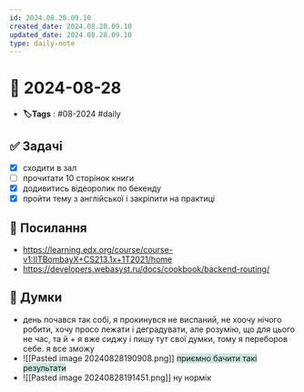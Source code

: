 ```yaml
---
id: 2024.08.28.09.10
created_date: 2024.08.28.09.10
updated_date: 2024.08.28.09.10
type: daily-note
---
```


# 📅 2024-08-28
- **🏷️Tags** : #08-2024 #daily 
## ✅ Задачі
- [x]  сходити в зал
- [ ] прочитати 10 сторінок книги
- [x] додивитись відеоролик по бекенду
- [x] пройти тему з англійської і закріпити на практиці
## 🔗 Посилання
-  https://learning.edx.org/course/course-v1:IITBombayX+CS213.1x+1T2021/home
- https://developers.webasyst.ru/docs/cookbook/backend-routing/
## 🧠 Думки
- день почався так собі, я прокинувся не виспаний, не хоочу нічого робити, хочу просо лежати і деградувати, але розумію, що для цього не час, та й + я вже сиджу і пишу тут свої думки, тому я переборов себе. я все зможу
- ![[Pasted image 20240828190908.png]] <span style="background:rgba(3, 135, 102, 0.2)">приємно бачити такі результати</span> 
- ![[Pasted image 20240828191451.png]]
 ну нормік